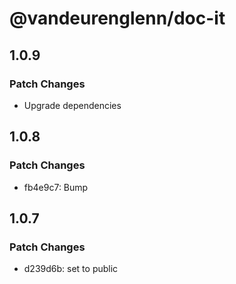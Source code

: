 # @vandeurenglenn/doc-it

## 1.0.9

### Patch Changes

- Upgrade dependencies

## 1.0.8

### Patch Changes

- fb4e9c7: Bump

## 1.0.7

### Patch Changes

- d239d6b: set to public
